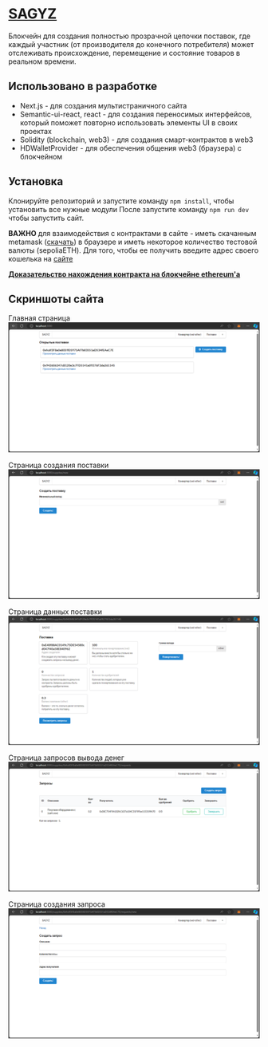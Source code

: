# [SAGYZ](https://sagyz.vercel.app/)
Блокчейн для создания полностью прозрачной цепочки поставок, где каждый участник (от производителя до конечного потребителя) может отслеживать происхождение, перемещение и состояние товаров в реальном времени.

## Использовано в разработке
* Next.js - для создания мультистраничного сайта
* Semantic-ui-react, react - для создания переносимых интерфейсов, который поможет повторно использовать элементы UI в своих проектах
* Solidity (blockchain, web3) - для создания смарт-контрактов в web3
* HDWalletProvider - для обеспечения общения web3 (браузера) с блокчейном

## Установка
Клонируйте репозиторий и запустите команду `npm install`, чтобы установить все нужные модули
После запустите команду `npm run dev` чтобы запустить сайт.

**ВАЖНО** для взаимодействия с контрактами в сайте - иметь скачанным metamask ([скачать](https://chromewebstore.google.com/detail/nkbihfbeogaeaoehlefnkodbefgpgknn)) в браузере и иметь некоторое количество тестовой валюты (sepoliaETH). Для того, чтобы ее получить введите адрес своего кошелька на [сайте](https://www.infura.io/faucet/sepolia)

[**Доказательство нахождения контракта на блокчейне ethereum'а**](https://sepolia.etherscan.io/address/0xcd65FC3E6CB920c1394686eE997Af71D8CeF4aea)

## Скриншоты сайта
Главная страница
![home page](public/img/home.png)


Страница создания поставки
![supplycreate](public/img/supplycreate.png)


Страница данных поставки
![supply](public/img/supply.png)


Страница запросов вывода денег
![requests](public/img/requests.png)


Страница создания запроса
![(requestcreate](public/img/requestcreate.png)